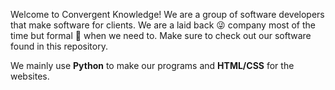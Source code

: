 Welcome to Convergent Knowledge! We are a group of software developers that make software for clients. We are a laid back 😜 company most of the time but formal 🤵 when we need to. Make sure to check out our software found in this repository. 

We mainly use **Python** to make our programs and **HTML/CSS** for the websites.
